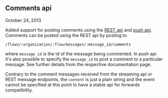 ## Comments api
October 24, 2013

Added support for posting comments using the [REST api](/api/rest) and [push api](/api/push). Comments can be posted using the REST api by posting to

```
/flows/:organization/:flow/messages/:message_id/comments
```

where `message_id` is the id of the message being commented. In push api it's also possible to specify the `message_id` to post a comment to a particular message. See further details from the respective documentation page.

Contrary to the comment messages received from the streaming api or REST message endpoints, the `content` is just a plain string and the event cannot be specified at this point to have a stable api for forwards compatibility.